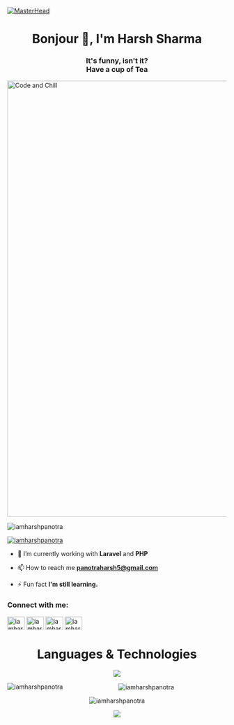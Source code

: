 [![MasterHead](https://1.bp.blogspot.com/-7A4WynwLsMw/XbBpCXG8fHI/AAAAAAAAMt4/uOa1bpLskYgrwGbllhSu2SDj_Mig8SXJQCLcBGAsYHQ/s1600/2000_600px.gif)](https://rishavchanda.io)
<h1 align="center">Bonjour 👋, I'm Harsh Sharma</h1>
<h3 align="center">It's funny, isn't it?<br>Have a cup of Tea</h3>

<img align="centre" alt="Code and Chill" width="1000" src="https://user-images.githubusercontent.com/84271800/194936626-02de68eb-ce2c-408b-ae0e-4ab6c35e0334.png">
<p align="left"> <img src="https://komarev.com/ghpvc/?username=iamharshpanotra&label=Profile%20views&color=0e75b6&style=flat" alt="iamharshpanotra" /> </p>

<p align="left"> <a href="https://twitter.com/iamharshpanotra" target="blank"><img src="https://img.shields.io/twitter/follow/iamharshpanotra?logo=twitter&style=for-the-badge" alt="iamharshpanotra" /></a> </p>

- 🌱 I’m currently working with **Laravel** and **PHP**

- 📫 How to reach me **panotraharsh5@gmail.com**

- ⚡ Fun fact **I'm still learning.**

<h3 align="left">Connect with me:</h3>
<p align="left">
<a href="https://twitter.com/iamharshpanotra" target="blank"><img align="center" src="https://raw.githubusercontent.com/rahuldkjain/github-profile-readme-generator/master/src/images/icons/Social/twitter.svg" alt="iamharshpanotra" height="30" width="40" /></a>
<a href="https://linkedin.com/in/iamharshpanotra" target="blank"><img align="center" src="https://raw.githubusercontent.com/rahuldkjain/github-profile-readme-generator/master/src/images/icons/Social/linked-in-alt.svg" alt="iamharshpanotra" height="30" width="40" /></a>
<a href="https://instagram.com/iamharshpanotra" target="blank"><img align="center" src="https://raw.githubusercontent.com/rahuldkjain/github-profile-readme-generator/master/src/images/icons/Social/instagram.svg" alt="iamharshpanotra" height="30" width="40" /></a>
<a href="https://www.leetcode.com/iamharshpanotra" target="blank"><img align="center" src="https://raw.githubusercontent.com/rahuldkjain/github-profile-readme-generator/master/src/images/icons/Social/leet-code.svg" alt="iamharshpanotra" height="30" width="40" /></a>
</p>

<h1 align="center">Languages & Technologies</h1>
    <div align="center">
      <img
        src="https://skillicons.dev/icons?i=c,cpp,java,javascript,html,css,php,laravel,git,github,mysql,bootstrap"
      />

<p><img align="left" src="https://github-readme-stats.vercel.app/api/top-langs?username=iamharshpanotra&show_icons=true&locale=en&layout=compact" alt="iamharshpanotra" /></p>

<p>&nbsp;<img align="center" src="https://github-readme-stats.vercel.app/api?username=iamharshpanotra&show_icons=true&locale=en" alt="iamharshpanotra" /></p>

<p><img align="center" src="https://github-readme-streak-stats.herokuapp.com/?user=iamharshpanotra&" alt="iamharshpanotra" /></p>
<img src="https://raw.githubusercontent.com/Trilokia/Trilokia/379277808c61ef204768a61bbc5d25bc7798ccf1/bottom_header.svg" />

